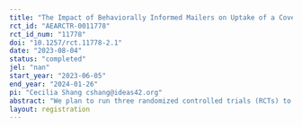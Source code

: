 ```yaml
---
title: "The Impact of Behaviorally Informed Mailers on Uptake of a Cover Crop Cost-share Program"
rct_id: "AEARCTR-0011778"
rct_id_num: "11778"
doi: "10.1257/rct.11778-2.1"
date: "2023-08-04"
status: "completed"
jel: "nan"
start_year: "2023-06-05"
end_year: "2024-01-26"
pi: "Cecilia Shang cshang@ideas42.org"
abstract: "We plan to run three randomized controlled trials (RCTs) to help increase enrollment in a cover crop cost share program for soybean and corn farmers in the Midwest. In the first two tests, we will distribute informative mailers to eligible farmers, which will be sent from a large agricultural cooperative, which is a familiar and trusted source of information for its member farmers. We will test the impact of a behaviorally-informed mailer (letter in one test, postcard in another) on enrollment in the cost-share program, and will also test whether offering a lottery incentive impacts enrollment timing. In the third test, we will investigate whether a farmer-to-farmer referral email campaign impacts enrollment in the cover crop cost-share program. "
layout: registration
---
```


